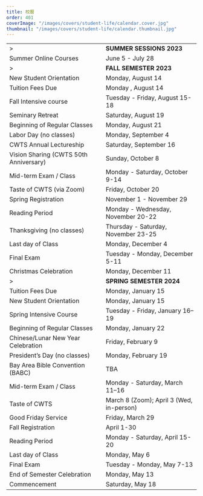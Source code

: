```yaml
---
title: 校曆
order: 401
coverImage: "/images/covers/student-life/calendar.cover.jpg"
thumbnail: "/images/covers/student-life/calendar.thumbnail.jpg"
---
```


<style>
    table thead {
        display: none;
    }
</style>

|                                        |                                          |
| -------------------------------------- | ---------------------------------------- |
| >                                      | **SUMMER SESSIONS 2023**                 |
| Summer Online Courses                  | June 5 - July 28                         |
| >                                      | **FALL SEMESTER 2023**                   |
| New Student Orientation                | Monday, August 14                        |
| Tuition Fees Due                       | Monday , August 14                       |
| Fall Intensive course                  | Tuesday - Friday, August 15-18           |
| Seminary Retreat                       | Saturday, August 19                      |
| Beginning of Regular Classes           | Monday, August 21                        |
| Labor Day (no classes)                 | Monday, September 4                      |
| CWTS Annual Lectureship                | Saturday, September 16                   |
| Vision Sharing (CWTS 50th Anniversary) | Sunday, October 8                        |
| Mid-term Exam / Class                  | Monday - Saturday, October 9-14          |
| Taste of CWTS (via Zoom)               | Friday, October 20                       |
| Spring Registration                    | November 1 - November 29                 |
| Reading Period                         | Monday - Wednesday, November 20-22       |
| Thanksgiving (no classes)              | Thursday - Saturday, November 23-25      |
| Last day of Class                      | Monday, December 4                       |
| Final Exam                             | Tuesday - Monday, December 5-11          |
| Christmas Celebration                  | Monday, December 11                      |
| >                                      | **SPRING SEMESTER 2024**                 |
| Tuition Fees Due                       | Monday, January 15                       |
| New Student Orientation                | Monday, January 15                       |
| Spring Intensive Course                | Tuesday - Friday, January 16–19          |
| Beginning of Regular Classes           | Monday, January 22                       |
| Chinese/Lunar New Year Celebration     | Friday, February 9                       |
| President’s Day (no classes)           | Monday, February 19                      |
| Bay Area Bible Convention (BABC)       | TBA                                      |
| Mid-term Exam / Class                  | Monday - Saturday, March 11–16           |
| Taste of CWTS                          | March 8 (Zoom); April 3 (Wed, in-person) |
| Good Friday Service                    | Friday, March 29                         |
| Fall Registration                      | April 1-30                               |
| Reading Period                         | Monday - Saturday, April 15-20           |
| Last day of Class                      | Monday, May 6                            |
| Final Exam                             | Tuesday - Monday, May 7-13               |
| End of Semester Celebration            | Monday, May 13                           |
| Commencement                           | Saturday, May 18                         |
